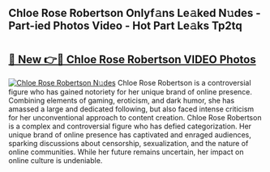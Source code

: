 ## Chloe Rose Robertson Onlyf𝚊ns Le𝚊ked N𝚞des - Part-ied Photos Video - Hot Part Le𝚊ks Tp2tq

# <h2><a href="http://ac37578.deff.icu/?id=Chloe+Rose+Robertson">🔗 New 👉🔴 Chloe Rose Robertson VIDEO Photos</a></h2>

[![Chloe Rose Robertson N𝚞des](https://i.imgur.com/rIISA9y.gif)](http://ac37578.deff.icu/?id=Chloe+Rose+Robertson)
Chloe Rose Robertson is a controversial figure who has gained notoriety for her unique brand of online presence. Combining elements of gaming, eroticism, and dark humor, she has amassed a large and dedicated following, but also faced intense criticism for her unconventional approach to content creation. Chloe Rose Robertson is a complex and controversial figure who has defied categorization. Her unique brand of online presence has captivated and enraged audiences, sparking discussions about censorship, sexualization, and the nature of online communities. While her future remains uncertain, her impact on online culture is undeniable.
